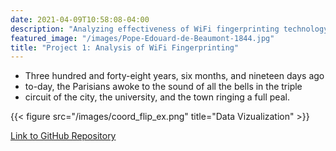 ```yaml
---
date: 2021-04-09T10:58:08-04:00
description: "Analyzing effectiveness of WiFi fingerprinting technology for locating people indoors."
featured_image: "/images/Pope-Edouard-de-Beaumont-1844.jpg"
title: "Project 1: Analysis of WiFi Fingerprinting"
---
```


- Three hundred and forty-eight years, six months, and nineteen days ago
- to-day, the Parisians awoke to the sound of all the bells in the triple
- circuit of the city, the university, and the town ringing a full peal.

{{< figure src="/images/coord_flip_ex.png" title="Data Vizualization" >}}

[comment]: <> (add image files like coord_flip_ex.png to the image folder inside the static folder)

[Link to GitHub Repository](https://github.com/kpiatti/WIFI-Fingerprinting-Project)